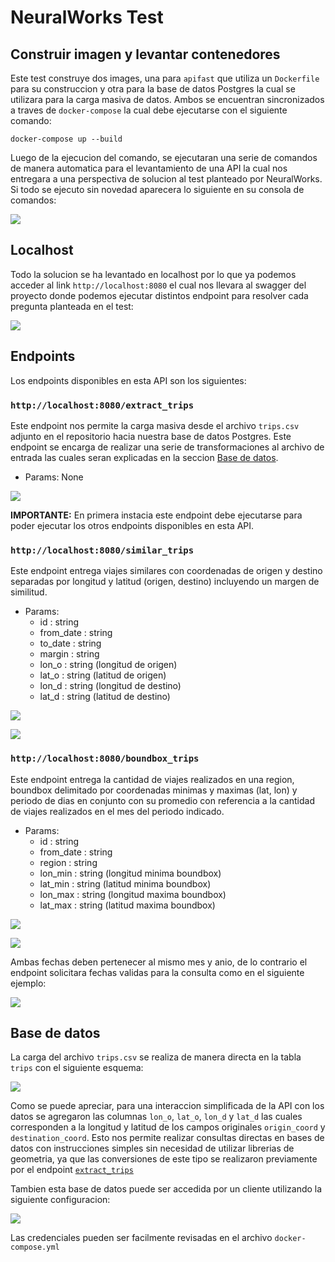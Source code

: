 # NeuralWorks Test

## Construir imagen y levantar contenedores

Este test construye dos images, una para `apifast` que utiliza un `Dockerfile` para su construccion y otra para la base de datos Postgres la cual se utilizara para la carga masiva de datos. Ambos se encuentran sincronizados a traves de `docker-compose` la cual debe ejecutarse con el siguiente comando:

`docker-compose up --build`

Luego de la ejecucion del comando, se ejecutaran una serie de comandos de manera automatica para el levantamiento de una API la cual nos entregara a una perspectiva de solucion al test planteado por NeuralWorks. Si todo se ejecuto sin novedad aparecera lo siguiente en su consola de comandos:

![](/img/docker_compose.png)


## Localhost
Todo la solucion se ha levantado en localhost por lo que ya podemos acceder al link `http://localhost:8080` el cual nos llevara al swagger del proyecto donde podemos ejecutar distintos endpoint para resolver cada pregunta planteada en el test:

![](/img/localhost.png)

## Endpoints

Los endpoints disponibles en esta API son los siguientes:

### `http://localhost:8080/extract_trips`

Este endpoint nos permite la carga masiva desde el archivo `trips.csv` adjunto en el repositorio hacia nuestra base de datos Postgres. Este endpoint se encarga de realizar una serie de transformaciones al archivo de entrada las cuales seran explicadas en la seccion [Base de datos](#base-de-datos).

* Params: None

![](/img/extract_load.png)

**IMPORTANTE:** En primera instacia este endpoint debe ejecutarse para poder ejecutar los otros endpoints disponibles en esta API.

### `http://localhost:8080/similar_trips`

Este endpoint entrega viajes similares con coordenadas de origen y destino separadas por longitud y latitud (origen, destino) incluyendo un margen de similitud.

* Params:
  * id : string
  * from_date : string
  * to_date : string
  * margin : string
  * lon_o : string (longitud de origen)
  * lat_o : string (latitud de origen)
  * lon_d : string (longitud de destino)
  * lat_d : string (latitud de destino)

![](/img/similar_trips.png)

![](/img/similar_trips_r.png)

### `http://localhost:8080/boundbox_trips`

Este endpoint entrega la cantidad de viajes realizados en una region, boundbox delimitado por coordenadas minimas y maximas (lat, lon) y periodo de dias en conjunto con su promedio con referencia a la cantidad de viajes realizados en el mes del periodo indicado.

* Params:
  * id : string
  * from_date : string
  * region : string
  * lon_min : string (longitud minima boundbox)
  * lat_min : string (latitud minima boundbox)
  * lon_max : string (longitud maxima boundbox)
  * lat_max : string (latitud maxima boundbox)

![](/img/boundbox.png)

![](/img/boundbox_r.png)

Ambas fechas deben pertenecer al mismo mes y anio, de lo contrario el endpoint solicitara fechas validas para la consulta como en el siguiente ejemplo:

![](/img/boundbox_error.png)

## Base de datos

La carga del archivo `trips.csv` se realiza de manera directa en la tabla `trips` con el siguiente esquema: 

![](/img/db.png)

Como se puede apreciar, para una interaccion simplificada de la API con los datos se agregaron las columnas `lon_o`, `lat_o`, `lon_d` y `lat_d` las cuales corresponden a la longitud y latitud de los campos originales `origin_coord` y `destination_coord`. Esto nos permite realizar consultas directas en bases de datos con instrucciones simples sin necesidad de utilizar librerias de geometria, ya que las conversiones de este tipo se realizaron previamente por el endpoint [`extract_trips`](#httplocalhost8080extracttrips)

Tambien esta base de datos puede ser accedida por un cliente utilizando la siguiente configuracion:

![](/img/db_config.png)

Las credenciales pueden ser facilmente revisadas en el archivo `docker-compose.yml`





